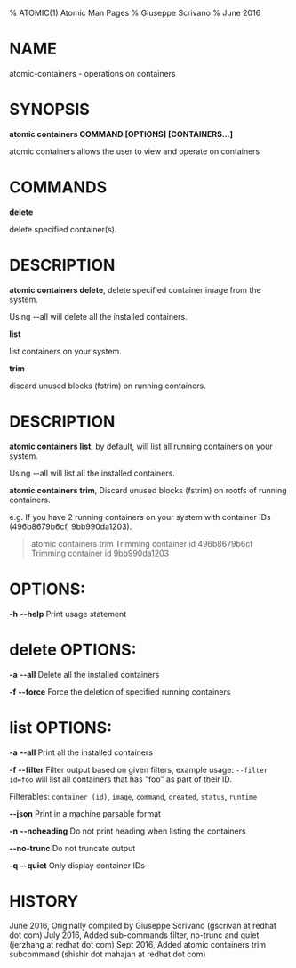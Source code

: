 % ATOMIC(1) Atomic Man Pages
% Giuseppe Scrivano
% June 2016
# NAME
atomic-containers - operations on containers

# SYNOPSIS
**atomic containers COMMAND [OPTIONS] [CONTAINERS...]**

atomic containers allows the user to view and operate on containers

# COMMANDS
**delete**

delete specified container(s).

# DESCRIPTION
**atomic containers delete**, delete specified container image from the system.

Using --all will delete all the installed containers.

**list**

list containers on your system.

**trim**

discard unused blocks (fstrim) on running containers.

# DESCRIPTION
**atomic containers list**, by default, will list all running containers on your
system.

Using --all will list all the installed containers.

**atomic containers trim**, Discard unused blocks (fstrim) on rootfs of running containers.

e.g. If you have 2 running containers on your system with container IDs (496b8679b6cf, 9bb990da1203).

>atomic containers trim
Trimming container id 496b8679b6cf
Trimming container id 9bb990da1203

# OPTIONS:
**-h** **--help**
  Print usage statement

# delete OPTIONS:
**-a** **--all**
  Delete all the installed containers

**-f** **--force**
  Force the deletion of specified running containers

# list OPTIONS:
**-a** **--all**
  Print all the installed containers

**-f** **--filter**
  Filter output based on given filters, example usage: `--filter id=foo` will list all containers that has "foo" as part of their ID.

  Filterables: `container (id)`, `image`, `command`, `created`, `status`, `runtime`

**--json**
  Print in a machine parsable format

**-n** **--noheading**
  Do not print heading when listing the containers

**--no-trunc**
  Do not truncate output

**-q** **--quiet**
  Only display container IDs

# HISTORY
June 2016, Originally compiled by Giuseppe Scrivano (gscrivan at redhat dot com)
July 2016, Added sub-commands filter, no-trunc and quiet (jerzhang at redhat dot com)
Sept 2016, Added atomic containers trim subcommand (shishir dot mahajan at redhat dot com)
